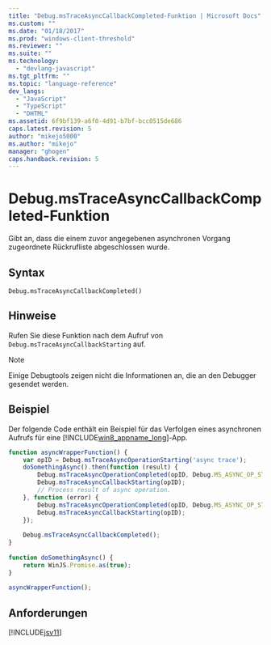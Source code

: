```yaml
---
title: "Debug.msTraceAsyncCallbackCompleted-Funktion | Microsoft Docs"
ms.custom: ""
ms.date: "01/18/2017"
ms.prod: "windows-client-threshold"
ms.reviewer: ""
ms.suite: ""
ms.technology: 
  - "devlang-javascript"
ms.tgt_pltfrm: ""
ms.topic: "language-reference"
dev_langs: 
  - "JavaScript"
  - "TypeScript"
  - "DHTML"
ms.assetid: 6f9bf139-a6f0-4d91-b7bf-bcc0515de686
caps.latest.revision: 5
author: "mikejo5000"
ms.author: "mikejo"
manager: "ghogen"
caps.handback.revision: 5
---
```

# Debug.msTraceAsyncCallbackCompleted-Funktion
Gibt an, dass die einem zuvor angegebenen asynchronen Vorgang zugeordnete Rückrufliste abgeschlossen wurde.  
  
## Syntax  
  
```  
Debug.msTraceAsyncCallbackCompleted()  
```  
  
## Hinweise  
 Rufen Sie diese Funktion nach dem Aufruf von `Debug.msTraceAsyncCallbackStarting` auf.  
  
> [!NOTE]
>  Einige Debugtools zeigen nicht die Informationen an, die an den Debugger gesendet werden.  
  
## Beispiel  
 Der folgende Code enthält ein Beispiel für das Verfolgen eines asynchronen Aufrufs für eine [!INCLUDE[win8_appname_long](../../javascript/includes/win8-appname-long-md.md)]\-App.  
  
```javascript  
function asyncWrapperFunction() {  
    var opID = Debug.msTraceAsyncOperationStarting('async trace');  
    doSomethingAsync().then(function (result) {  
        Debug.msTraceAsyncOperationCompleted(opID, Debug.MS_ASYNC_OP_STATUS_SUCCESS);  
        Debug.msTraceAsyncCallbackStarting(opID);  
        // Process result of async operation.  
    }, function (error) {  
        Debug.msTraceAsyncOperationCompleted(opID, Debug.MS_ASYNC_OP_STATUS_ERROR);  
        Debug.msTraceAsyncCallbackStarting(opID);  
    });  
  
    Debug.msTraceAsyncCallbackCompleted();  
}  
  
function doSomethingAsync() {  
    return WinJS.Promise.as(true);  
}  
  
asyncWrapperFunction();  
```  
  
## Anforderungen  
 [!INCLUDE[jsv11](../../javascript/reference/includes/jsv11-md.md)]